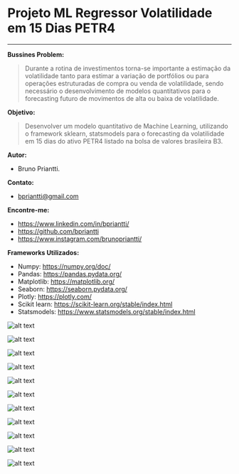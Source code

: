 # Projeto ML Regressor Volatilidade em 15 Dias PETR4
____

__Bussines Problem:__
> Durante a rotina de investimentos torna-se importante a estimação da volatilidade tanto para estimar a variação de portfólios ou para operações estruturadas de compra ou venda de volatilidade, sendo necessário o desenvolvimento de modelos quantitativos para o forecasting futuro de movimentos de alta ou baixa de volatilidade.

__Objetivo:__   

> Desenvolver um modelo quantitativo de Machine Learning, utilizando o framework sklearn, statsmodels para o forecasting da volatilidade em 15 dias do ativo PETR4 listado na bolsa de valores brasileira B3.

__Autor:__  
   - Bruno Priantti.
    
__Contato:__  
  - bpriantti@gmail.com

__Encontre-me:__  
   -  https://www.linkedin.com/in/bpriantti/  
   -  https://github.com/bpriantti
   -  https://www.instagram.com/brunopriantti/
   
__Frameworks Utilizados:__

- Numpy: https://numpy.org/doc/  
- Pandas: https://pandas.pydata.org/
- Matplotlib: https://matplotlib.org/ 
- Seaborn: https://seaborn.pydata.org/  
- Plotly: https://plotly.com/  
- Scikit learn: https://scikit-learn.org/stable/index.html
- Statsmodels: https://www.statsmodels.org/stable/index.html


![alt text](https://github.com/bpriantti/Projeto_ML_Regressor_Volatilidade_em_15_dias_PETR4/blob/main/images/image-1.png?raw=true)


![alt text](https://github.com/bpriantti/Projeto_ML_Regressor_Volatilidade_em_15_dias_PETR4/blob/main/images/image-2.png?raw=true)


![alt text](https://github.com/bpriantti/Projeto_ML_Regressor_Volatilidade_em_15_dias_PETR4/blob/main/images/image-3.png?raw=true)


![alt text](https://github.com/bpriantti/Projeto_ML_Regressor_Volatilidade_em_15_dias_PETR4/blob/main/images/image-4.png?raw=true)


![alt text](https://github.com/bpriantti/Projeto_ML_Regressor_Volatilidade_em_15_dias_PETR4/blob/main/images/image-5.PNG?raw=true)


![alt text](https://github.com/bpriantti/Projeto_ML_Regressor_Volatilidade_em_15_dias_PETR4/blob/main/images/image-6.PNG?raw=true)


![alt text](https://github.com/bpriantti/Projeto_ML_Regressor_Volatilidade_em_15_dias_PETR4/blob/main/images/image-7.PNG?raw=true)


![alt text](https://github.com/bpriantti/Projeto_ML_Regressor_Volatilidade_em_15_dias_PETR4/blob/main/images/image-8.PNG?raw=true)


![alt text](https://github.com/bpriantti/Projeto_ML_Regressor_Volatilidade_em_15_dias_PETR4/blob/main/images/image-9.PNG?raw=true)


![alt text](https://github.com/bpriantti/Projeto_ML_Regressor_Volatilidade_em_15_dias_PETR4/blob/main/images/image-10.PNG?raw=true)

![alt text](https://github.com/bpriantti/Projeto_ML_Regressor_Volatilidade_em_15_dias_PETR4/blob/main/images/image-11.png?raw=true)
